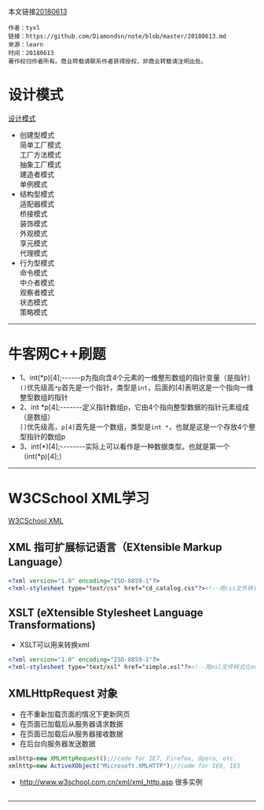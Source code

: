 本文链接[20180613](https://github.com/Diamondsn/note/blob/master/20180613.md)

```
作者：tyxl
链接：https://github.com/Diamondsn/note/blob/master/20180613.md
來源：learn
时间：20180613
著作权归作者所有。商业转载请联系作者获得授权，非商业转载请注明出处。
```

# 设计模式
[设计模式](http://design-patterns.readthedocs.io)

- 创建型模式  
简单工厂模式  
工厂方法模式  
抽象工厂模式  
建造者模式   
单例模式  
- 结构型模式  
适配器模式  
桥接模式  
装饰模式  
外观模式  
享元模式  
代理模式  
- 行为型模式  
命令模式  
中介者模式  
观察者模式  
状态模式  
策略模式  
------------------------------------------------
# 牛客网C++刷题
- 1、int(*p)[4];------p为指向含4个元素的一维整形数组的指针变量（是指针）  
`()`优先级高`*p`首先是一个指针，类型是`int`，后面的[4]表明这是一个指向一维整型数组的指针
- 2、int *p[4];-------定义指针数组p，它由4个指向整型数据的指针元素组成（是数组）  
`[]`优先级高，`p[4]`首先是一个数组，类型是`int *`，也就是这是一个存放4个整型指针的数组p
- 3、int(*)[4];--------实际上可以看作是一种数据类型。也就是第一个（int(*p)[4];）
------------------------------------------------
# W3CSchool XML学习
[W3CSchool XML](http://www.w3school.com.cn/x.asp)
## XML 指可扩展标记语言（EXtensible Markup Language）
``` xml
<?xml version="1.0" encoding="ISO-8859-1"?>
<?xml-stylesheet type="text/css" href="cd_catalog.css"?><!--用css文件样式化xml-->
```
## XSLT (eXtensible Stylesheet Language Transformations) 
- XSLT可以用来转换xml
``` xml
<?xml version="1.0" encoding="ISO-8859-1"?>
<?xml-stylesheet type="text/xsl" href="simple.xsl"?><!--用xsl文件样式化xml-->
```
## XMLHttpRequest 对象
- 在不重新加载页面的情况下更新网页
- 在页面已加载后从服务器请求数据
- 在页面已加载后从服务器接收数据
- 在后台向服务器发送数据
``` javascript
xmlhttp=new XMLHttpRequest();//code for IE7, Firefox, Opera, etc.
xmlhttp=new ActiveXObject("Microsoft.XMLHTTP");//code for IE6, IE5
```
- http://www.w3school.com.cn/xml/xml_http.asp 很多实例

## 

-------------------------------------------------